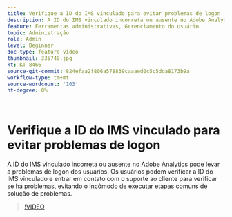 ```yaml
---
title: Verifique a ID do IMS vinculado para evitar problemas de logon
description: A ID do IMS vinculado incorreta ou ausente no Adobe Analytics pode levar a problemas de logon dos usuários. Os usuários podem verificar a ID do IMS vinculado e entrar em contato com o suporte ao cliente para verificar se há problemas, evitando o incômodo de executar etapas comuns de solução de problemas.
feature: Ferramentas administrativas, Gerenciamento do usuário
topic: Administração
role: Admin
level: Beginner
doc-type: feature video
thumbnail: 335749.jpg
kt: KT-8466
source-git-commit: 824efaa2f806a578839caaaed0c5c5dda8173b9a
workflow-type: tm+mt
source-wordcount: '103'
ht-degree: 0%

---
```



# Verifique a ID do IMS vinculado para evitar problemas de logon

A ID do IMS vinculado incorreta ou ausente no Adobe Analytics pode levar a problemas de logon dos usuários. Os usuários podem verificar a ID do IMS vinculado e entrar em contato com o suporte ao cliente para verificar se há problemas, evitando o incômodo de executar etapas comuns de solução de problemas.


>[!VIDEO](https://video.tv.adobe.com/v/335749/?quality=12&learn=on)